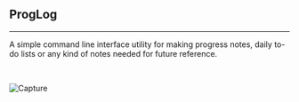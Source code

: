 ProgLog 
----------------------------------------
----------------------------------------
A simple command line interface utility for making progress notes, daily to-do lists or any kind of notes needed for future reference. 

<br>

![Capture](https://github.com/jshores281/PROGLOG/assets/52839097/b9567fae-86ec-43fa-8e3c-e53e64309fc8)



